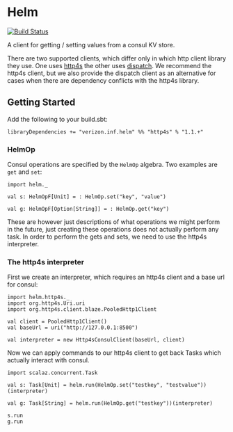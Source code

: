 # Helm

[![Build Status](https://travis.oncue.verizon.net/iptv/helm.svg?token=Lp2ZVD96vfT8T599xRfV&branch=master)](https://travis.oncue.verizon.net/iptv/helm)

A client for getting / setting values from a consul KV store.

There are two supported clients, which differ only in which http
client library they use. One uses [http4s](http://http4s.org) the
other uses
[dispatch](http://dispatch.databinder.net/Dispatch.html). We recommend
the http4s client, but we also provide the dispatch client as an
alternative for cases when there are dependency conflicts with the
http4s library.

## Getting Started

Add the following to your build.sbt:

    libraryDependencies += "verizon.inf.helm" %% "http4s" % "1.1.+"

### HelmOp

Consul operations are specified by the `HelmOp` algebra.  Two
examples are `get` and `set`:

```
import helm._

val s: HelmOpF[Unit] = : HelmOp.set("key", "value")

val g: HelmOpF[Option[String]] = : HelmOp.get("key")
```

These are however just descriptions of what operations we might
perform in the future, just creating these operations does not
actually perform any task. In order to perform the gets and sets, we
need to use the http4s interpreter.

### The http4s interpreter

First we create an interpreter, which requires an http4s client and
a base url for consul:

```
import helm.http4s._
import org.http4s.Uri.uri
import org.http4s.client.blaze.PooledHttp1Client

val client = PooledHttp1Client()
val baseUrl = uri("http://127.0.0.1:8500")

val interpreter = new Http4sConsulClient(baseUrl, client)
```

Now we can apply commands to our http4s client to get back Tasks
which actually interact with consul.

```
import scalaz.concurrent.Task

val s: Task[Unit] = helm.run(HelmOp.set("testkey", "testvalue"))(interpreter)

val g: Task[String] = helm.run(HelmOp.get("testkey"))(interpreter)

s.run
g.run
```